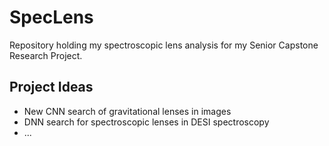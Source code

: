 # SpecLens

Repository holding my spectroscopic lens analysis for my Senior Capstone Research Project.

## Project Ideas
* New CNN search of gravitational lenses in images
* DNN search for spectroscopic lenses in DESI spectroscopy
* ...